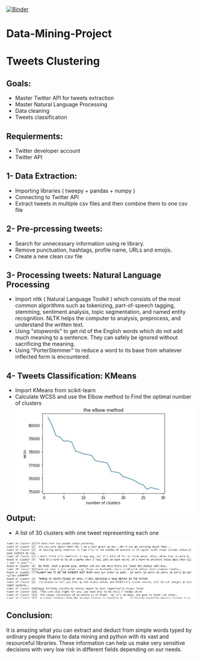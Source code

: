 [![Binder](https://mybinder.org/badge_logo.svg)](https://mybinder.org/v2/gh/jasserb22/Data-Mining-Project/main)
# Data-Mining-Project
# Tweets Clustering


## Goals:
-  Master Twitter API for tweets extraction
-  Master Natural Language Processing 
-  Data cleaning
-  Tweets classification 

## Requierments:

- Twitter developer account
- Twitter API

## 1- Data Extraction:
- Importing libraries ( tweepy + pandas + numpy )
- Connecting to Twitter API
- Extract tweets in multiple csv files and then combine them to one csv file

## 2- Pre-prcessing tweets:
- Search for unnecessary information using re library.
- Remove punctuation, hashtags,  profile name, URLs and emojis.
- Create a new clean csv file

## 3- Processing tweets: Natural Language Processing
- Import nltk ( Natural Language Toolkit ) which consists of the most common algorithms such as tokenizing, part-of-speech tagging, stemming, sentiment analysis, topic segmentation, and named entity recognition. NLTK helps the computer to analysis, preprocess, and understand the written text.
- Using "stopwords" to get rid of the English words which do not add much meaning to a sentence. They can safely be ignored without sacrificing the meaning.
- Using "PorterStemmer" to reduce a word to its base from whatever inflected form is encountered.

## 4- Tweets Classification: KMeans
- Import KMeans from scikit-learn
- Calculate WCSS and use the Elbow method to Find the optimal number of clusters
<img src="elbow.JPG"
     style="float: left; margin-right: 10px;" />


## Output:
- A list of 30 clusters with one tweet representing each one


<img src="result.JPG"
    />
          
## Conclusion:
 It is amazing what you can extract and deduct from simple words typed by ordinary people thanx to data mining and python with its vast and resourceful libraries. These information can help us make very sensitive decisions with very low risk in different fields depending on our needs.
